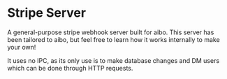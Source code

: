 # Stripe Server

A general-purpose stripe webhook server built for aibo. This server has been tailored to aibo, but feel free to learn how it works internally
to make your own!

It uses no IPC, as its only use is to make database changes and DM users which can be done through HTTP requests.